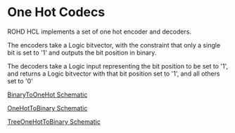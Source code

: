 # One Hot Codecs

ROHD HCL implements a set of one hot encoder and decoders.

The encoders take a Logic bitvector, with the constraint that only a single bit is set to '1' and outputs the bit position in binary.

The decoders take a Logic input representing the bit position to be set to '1', and returns a Logic bitvector with that bit position set to '1', and all others set to '0'

[BinaryToOneHot Schematic](https://desmonddak.github.io/rohd-hcl/BinaryToOneHot.html)

[OneHotToBinary Schematic](https://desmonddak.github.io/rohd-hcl/OneHotToBinary.html)

[TreeOneHotToBinary Schematic](https://desmonddak.github.io/rohd-hcl/OneHotToBinary.html)
